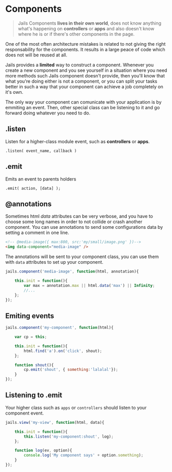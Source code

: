 # Components

> Jails Components **lives in their own world**, does not know anything what's happening on **controllers** or **apps** and also doesn't know where he is or if there's other components in the page.

One of the most often architecture mistakes is related to not giving the right responsability for the components. It results in a large peace of code which does not will be reused at all.

Jails provides a **limited** way to construct a component. Whenever you create a new component and you see yourself in a situation where you need more methods such Jails component doesn't provide, then you'll know that what you're doing either is not a component, or you can split your tasks better in such a way that your component can achieve a job completely on it's own.

The only way your component can comunicate with your application is by emmiting an event. Then, other special class can be listening to it and go forward doing whatever you need to do.

## .listen
Listen for a higher-class module event, such as **controllers** or **apps**.

    .listen( event_name, callback )


## .emit
Emits an event to parents holders

    .emit( action, [data] );


## @annotations

Sometimes html *data* attributes can be very verbose, and you have to choose some long names
in order to not collide or crash another component. You can use annotations to send some configurations data by setting a comment in one line.

```html
<!-- @media-image({ max:800, src:'my/small/image.png' })-->
<img data-component="media-image" />
```

The annotations will be sent to your component class, you can use them with `data` attributes to set up your component.

```js
jails.component('media-image', function(html, annotation){

    this.init = function(){
        var max = annotation.max || html.data('max') || Infinity;
        //...
    };
});
```

## Emiting events

```js
jails.component('my-component', function(html){

    var cp = this;

    this.init = function(){
        html.find('a').on('click', shout);
    };

    function shout(){
        cp.emit('shout', { something:'lalalal'});
    }
});

```

## Listening to .emit

Your higher class such as `apps` or `controllers` should listen to your component event.

```js
jails.view('my-view', function(html, data){

    this.init = function(){
        this.listen('my-component:shout', log);
    };

    function log(ev, option){
        console.log('My component says' + option.something);
    }
});

```
